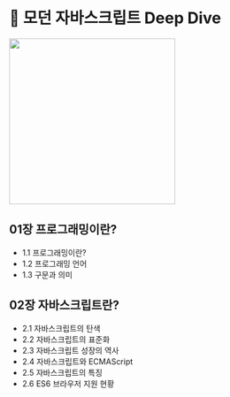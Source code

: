 # 🦎 모던 자바스크립트 Deep Dive

[<img src="https://image.yes24.com/goods/92742567/XL" width="300">](https://m.yes24.com/Goods/Detail/92742567)

## 01장 프로그래밍이란?

- 1.1 프로그래밍이란?
- 1.2 프로그래밍 언어
- 1.3 구문과 의미

## 02장 자바스크립트란?

- 2.1 자바스크립트의 탄색
- 2.2 자바스크립트의 표준화
- 2.3 자바스크립트 성장의 역사
- 2.4 자바스크립트와 ECMAScript
- 2.5 자바스크립트의 특징
- 2.6 ES6 브라우저 지원 현황
